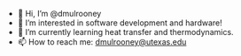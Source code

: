 - 👋 Hi, I’m @dmulrooney
- 👀 I’m interested in software development and hardware!
- 🌱 I’m currently learning heat transfer and thermodynamics.
- 📫 How to reach me: dmulrooney@utexas.edu
